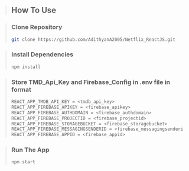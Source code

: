 > ## How To Use

> ### Clone Repository
>
> ```bash
> git clone https://github.com/AdithyanA2005/Netflix_ReactJS.git
> ```

> ### Install Dependencies
>
> ```bash
> npm install
> ```

> ### Store TMD_Api_Key and Firebase_Config in .env file in format
>
> ```bash
> REACT_APP_TMDB_API_KEY = <tmdb_api_key>
> REACT_APP_FIREBASE_APIKEY = <firebase_apikey>
> REACT_APP_FIREBASE_AUTHDOMAIN = <firebase_authdomain>
> REACT_APP_FIREBASE_PROJECTID = <firebase_projectid>
> REACT_APP_FIREBASE_STORAGEBUCKET = <firebase_storagebucket>
> REACT_APP_FIREBASE_MESSAGINGSENDERID = <firebase_messagingsenderid>
> REACT_APP_FIREBASE_APPID = <firebase_appid>
> ```

> ### Run The App
>
> ```bash
> npm start
> ```
